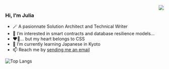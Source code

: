 <a href="https://moeyua.com">
  <img align="right" src="https://github-readme-stats.vercel.app/api?username=juliamrch&show_icons=true](https://github-readme-stats.vercel.app/api?username=juliamrch&show_icons=true&theme=transparent&hide_border=true" />
</a>

### Hi, I’m Julia

- 🪄 A pasionnate Solution Architect and Technical Writer
- 👀 I’m interested in smart contracts and database resilience models...
- ❤️‍🔥... but my heart belongs to CSS
- 🌱 I’m currently learning Japanese in Kyoto
- 📫 Reach me by [sending me an email](mailto:hi@juliamarch.com)

![Top Langs](https://github-readme-stats.vercel.app/api/top-langs/?username=juliamrch&layout=compact&hide_progress=true&hide_border=true)
<!---
juliamrch/juliamrch is a ✨ special ✨ repository because its `README.md` (this file) appears on your GitHub profile.
You can click the Preview link to take a look at your changes.
--->
